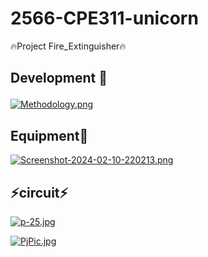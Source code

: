 # 2566-CPE311-unicorn
🔥Project Fire_Extinguisher🔥

<h2>
  <p> 
    Development 🚀
  </p>
</h2>

[![Methodology.png](https://i.postimg.cc/3JGwfxfW/Methodology.png)](https://postimg.cc/ZCTZC4Sh)

<h2>
   Equipment🧰
</h2

[![Screenshot-2024-02-10-220213.png](https://i.postimg.cc/qvzHM5S8/Screenshot-2024-02-10-220213.png)](https://postimg.cc/87Q0Zt15)

<h2>
  ⚡circuit⚡
</h2>

[![p-25.jpg](https://i.postimg.cc/K8jHsHWG/p-25.jpg)](https://postimg.cc/Mnk5ndxN)

[![PjPic.jpg](https://i.postimg.cc/pVh03Fn3/PjPic.jpg)](https://postimg.cc/9z2t7zbB)
